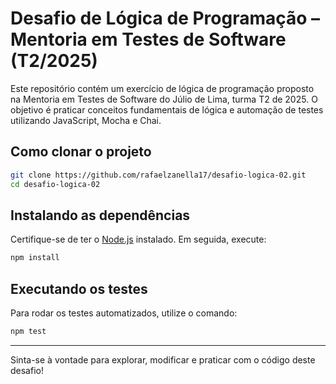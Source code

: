 # Desafio de Lógica de Programação – Mentoria em Testes de Software (T2/2025)

Este repositório contém um exercício de lógica de programação proposto na Mentoria em Testes de Software do Júlio de Lima, turma T2 de 2025. O objetivo é praticar conceitos fundamentais de lógica e automação de testes utilizando JavaScript, Mocha e Chai.

## Como clonar o projeto

```bash
git clone https://github.com/rafaelzanella17/desafio-logica-02.git
cd desafio-logica-02
```

## Instalando as dependências

Certifique-se de ter o [Node.js](https://nodejs.org/) instalado. Em seguida, execute:

```bash
npm install
```

## Executando os testes

Para rodar os testes automatizados, utilize o comando:

```bash
npm test
```

---

Sinta-se à vontade para explorar, modificar e praticar com o código deste desafio!
